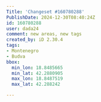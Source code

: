 ```yaml
---
Title: 'Changeset #160780288'
PublishDate: 2024-12-30T08:40:24Z
id: 160780288
user: dada24
comment: new areas, new tags
created_by: iD 2.30.4
tags:
- Montenegro
- Budva
bbox:
  min_lon: 18.8485665
  min_lat: 42.2880905
  max_lon: 18.8487519
  max_lat: 42.288242

---
```

